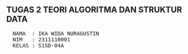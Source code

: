 ## TUGAS 2 TEORI ALGORITMA DAN STRUKTUR DATA

<pre>
  NAMA  : IKA WIDA NURAGUSTIN
  NIM   : 2311110001
  KELAS : S1SD-04A
</pre>
